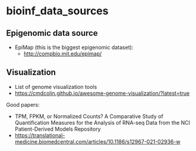 # bioinf_data_sources

## Epigenomic data source

* EpiMap (this is the biggest epigenomic dataset): 
  * http://compbio.mit.edu/epimap/

## Visualization

* List of genome visualization tools
 * https://cmdcolin.github.io/awesome-genome-visualization/?latest=true

Good papers:
* TPM, FPKM, or Normalized Counts? A Comparative Study of Quantification Measures for the Analysis of RNA-seq Data from the NCI Patient-Derived Models Repository
 * https://translational-medicine.biomedcentral.com/articles/10.1186/s12967-021-02936-w
